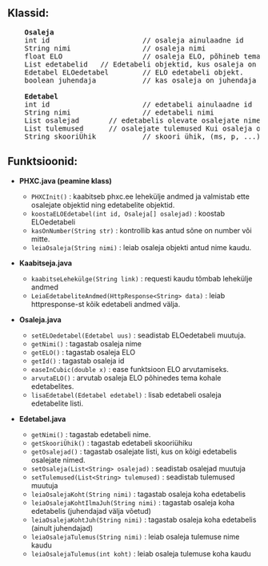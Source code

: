 ## Klassid:   
<pre>
    <b>Osaleja</b>
    int id                      // osaleja ainulaadne id
    String nimi                 // osaleja nimi
    float ELO                   // osaleja ELO, põhineb tema kohast edetabelites.
    List<Edetabel> edetabelid   // Edetabeli objektid, kus osaleja on osalenud.
    Edetabel ELOedetabel        // ELO edetabeli objekt.
    boolean juhendaja           // kas osaleja on juhendaja või mitte.
  
    <b>Edetabel</b>
    int id                      // edetabeli ainulaadne id
    String nimi                 // edetabeli nimi
    List<String> osalejad       // edetabelis olevate osalejate nimed.
    List<String> tulemused      // osalejate tulemused Kui osaleja on massiivis 3. kohal siis tema skoor on ka 3. kohal.
    String skooriÜhik           // skoori ühik, (ms, p, ...)
</pre>

## Funktsioonid:
- **PHXC.java (peamine klass)**
    - `PHXCInit()` : kaabitseb phxc.ee lehekülje andmed ja valmistab ette osalejate objektid ning edetabelite objektid.
    - `koostaELOEdetabel(int id, Osaleja[] osalejad)` : koostab ELOedetabeli
    - `kasOnNumber(String str)` : kontrollib kas antud sõne on number või mitte.
    - `leiaOsaleja(String nimi)` : leiab osaleja objekti antud nime kaudu.
      
- **Kaabitseja.java**
    - `kaabitseLehekülge(String link)` : requesti kaudu tõmbab lehekülje andmed
    - `LeiaEdetabeliteAndmed(HttpResponse<String> data)` : leiab httpresponse-st kõik edetabeli andmed välja.
 
- **Osaleja.java**
    - `setELOedetabel(Edetabel uus)` : seadistab ELOedetabeli muutuja.
    - `getNimi()` : tagastab osaleja nime
    - `getELO()` : tagastab osaleja ELO
    - `getId()` : tagastab osaleja id
    - `easeInCubic(double x)` : ease funktsioon ELO arvutamiseks.
    - `arvutaELO()` : arvutab osaleja ELO põhinedes tema kohale edetabelites.
    - `lisaEdetabel(Edetabel edetabel)` : lisab edetabeli osaleja edetabelite listi. 
      
- **Edetabel.java**
    - `getNimi()` : tagastab edetabeli nime.
    - `getSkooriÜhik()` : tagastab edetabeli skooriühiku
    - `getOsalejad()` : tagastab osalejate listi, kus on kõigi edetabelis osalejate nimed.
    - `setOsaleja(List<String> osalejad)` : seadistab osalejad muutuja
    - `setTulemused(List<String> tulemused)` : seadistab tulemused muutuja
    - `leiaOsalejaKoht(String nimi)` : tagastab osaleja koha edetabelis
    - `leiaOsalejaKohtIlmaJuh(String nimi)` : tagastab osaleja koha edetabelis (juhendajad välja võetud)
    - `leiaOsalejaKohtJuh(String nimi)` : tagastab osaleja koha edetabelis (ainult juhendajad)
    - `leiaOsalejaTulemus(String nimi)` : leiab osaleja tulemuse nime kaudu
    - `leiaOsalejaTulemus(int koht)` : leiab osaleja tulemuse koha kaudu
